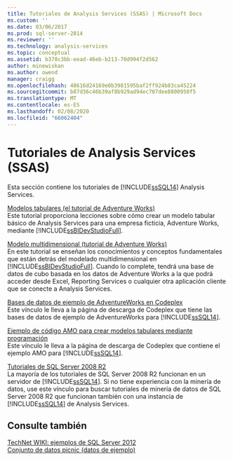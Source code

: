 ```yaml
---
title: Tutoriales de Analysis Services (SSAS) | Microsoft Docs
ms.custom: ''
ms.date: 03/06/2017
ms.prod: sql-server-2014
ms.reviewer: ''
ms.technology: analysis-services
ms.topic: conceptual
ms.assetid: b378c3bb-eead-46eb-b213-70d994f2d562
author: minewiskan
ms.author: owend
manager: craigg
ms.openlocfilehash: 48616d24169e0b3981595baf2ff924b83ca45224
ms.sourcegitcommit: b87d36c46b39af8b929ad94ec707dee8800950f5
ms.translationtype: MT
ms.contentlocale: es-ES
ms.lasthandoff: 02/08/2020
ms.locfileid: "66062404"
---
```

# <a name="analysis-services-tutorials-ssas"></a>Tutoriales de Analysis Services (SSAS)
  Esta sección contiene los tutoriales de [!INCLUDE[ssSQL14](../includes/sssql14-md.md)] Analysis Services.  
  
 [Modelos tabulares &#40;el tutorial de Adventure Works&#41;](tabular-modeling-adventure-works-tutorial.md)  
 Este tutorial proporciona lecciones sobre cómo crear un modelo tabular básico de Analysis Services para una empresa ficticia, Adventure Works, mediante [!INCLUDE[ssBIDevStudioFull](../includes/ssbidevstudiofull-md.md)].  
  
 [Modelo multidimensional &#40;tutorial de Adventure Works&#41;](multidimensional-modeling-adventure-works-tutorial.md)  
 En este tutorial se enseñan los conocimientos y conceptos fundamentales que están detrás del modelado multidimensional en [!INCLUDE[ssBIDevStudioFull](../includes/ssbidevstudiofull-md.md)]. Cuando lo complete, tendrá una base de datos de cubo basada en los datos de Adventure Works a la que podrá acceder desde Excel, Reporting Services o cualquier otra aplicación cliente que se conecte a Analysis Services.  
  
 [Bases de datos de ejemplo de AdventureWorks en Codeplex](https://go.microsoft.com/fwlink/?linkID=335807)  
 Este vínculo le lleva a la página de descarga de Codeplex que tiene las bases de datos de ejemplo de AdventureWorks para [!INCLUDE[ssSQL14](../includes/sssql14-md.md)].  
  
 [Ejemplo de código AMO para crear modelos tabulares mediante programación](https://go.microsoft.com/fwlink/?linkID=221036)  
 Este vínculo le lleva a la página de descarga de Codeplex que contiene el ejemplo AMO para [!INCLUDE[ssSQL14](../includes/sssql14-md.md)].  
  
 [Tutoriales de SQL Server 2008 R2](https://go.microsoft.com/fwlink/?linkID=220944)  
 La mayoría de los tutoriales de SQL Server 2008 R2 funcionan en un servidor de [!INCLUDE[ssSQL14](../includes/sssql14-md.md)]. Si no tiene experiencia con la minería de datos, use este vínculo para buscar tutoriales de minería de datos de SQL Server 2008 R2 que funcionan también con una instancia de [!INCLUDE[ssSQL14](../includes/sssql14-md.md)] de Analysis Services.  
  
## <a name="see-also"></a>Consulte también  
 [TechNet WIKI: ejemplos de SQL Server 2012](https://go.microsoft.com/fwlink/?linkID=220734)   
 [Conjunto de datos picnic (datos de ejemplo)](https://go.microsoft.com/fwlink/?linkID=219108)  
  
  
